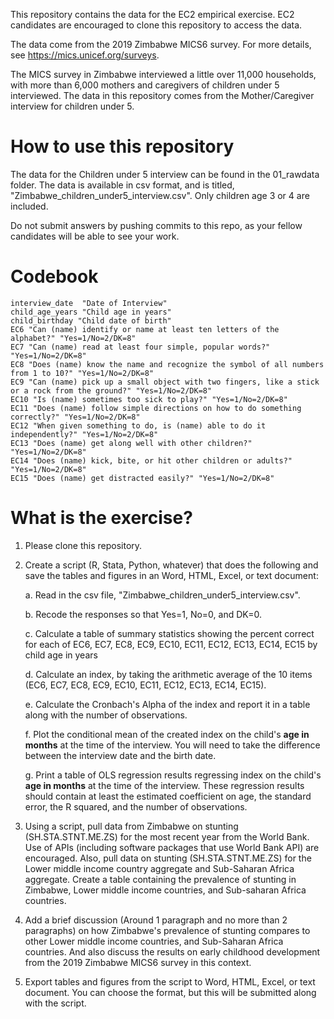 This repository contains the data for the EC2 empirical exercise.  EC2 candidates are encouraged to clone this repository to access the data.

The data come from the 2019 Zimbabwe MICS6 survey.  For more details, see https://mics.unicef.org/surveys.

The MICS survey in Zimbabwe interviewed a little over 11,000 households, with more than 6,000 mothers and caregivers of children under 5 interviewed.  The data in this repository comes from the Mother/Caregiver interview for children under 5.  

# How to use this repository

The data for the Children under 5 interview can be found in the 01_rawdata folder.  The data is available in csv format, and is titled, "Zimbabwe_children_under5_interview.csv".  Only children age 3 or 4 are included.

Do not submit answers by pushing commits to this repo, as your fellow candidates will be able to see your work.

# Codebook



    interview_date  "Date of Interview"
    child_age_years "Child age in years"
    child_birthday "Child date of birth"
    EC6 "Can (name) identify or name at least ten letters of the alphabet?" "Yes=1/No=2/DK=8"
    EC7 "Can (name) read at least four simple, popular words?" "Yes=1/No=2/DK=8"
    EC8 "Does (name) know the name and recognize the symbol of all numbers from 1 to 10?" "Yes=1/No=2/DK=8"
    EC9 "Can (name) pick up a small object with two fingers, like a stick or a rock from the ground?" "Yes=1/No=2/DK=8"
    EC10 "Is (name) sometimes too sick to play?" "Yes=1/No=2/DK=8"
    EC11 "Does (name) follow simple directions on how to do something correctly?" "Yes=1/No=2/DK=8"
    EC12 "When given something to do, is (name) able to do it independently?" "Yes=1/No=2/DK=8"
    EC13 "Does (name) get along well with other children?" "Yes=1/No=2/DK=8"
    EC14 "Does (name) kick, bite, or hit other children or adults?" "Yes=1/No=2/DK=8"
    EC15 "Does (name) get distracted easily?" "Yes=1/No=2/DK=8"

# What is the exercise?

1. Please clone this repository.

2. Create a script (R, Stata, Python, whatever) that does the following and save the tables and figures in an Word, HTML, Excel, or text document:
  
    a. Read in the csv file, "Zimbabwe_children_under5_interview.csv".  
  
    b. Recode the responses so that Yes=1, No=0, and DK=0.  
  
    c. Calculate a table of summary statistics showing the percent correct for each of EC6, EC7, EC8, EC9, EC10, EC11, EC12, EC13, EC14, EC15 by child age in years 
  
    d. Calculate an index, by taking the arithmetic average of the 10 items (EC6, EC7, EC8, EC9, EC10, EC11, EC12, EC13, EC14, EC15).  
  
    e. Calculate the Cronbach's Alpha of the index and report it in a table along with the number of observations.  
  
    f. Plot the conditional mean of the created index on the child's **age in months** at the time of the interview.  You will need to take the difference between the interview date and the birth date.
  
    g. Print a table of OLS regression results regressing index on the child's **age in months** at the time of the interview.  These regression results should contain at least the estimated coefficient on age, the standard error, the R squared, and the number of observations.

3. Using a script, pull data from Zimbabwe on stunting (SH.STA.STNT.ME.ZS) for the most recent year from the World Bank.  Use of APIs (including software packages that use World Bank API) are encouraged.  Also, pull data on stunting (SH.STA.STNT.ME.ZS) for the Lower middle income country aggregate and Sub-Saharan Africa aggregate.  Create a table containing the prevalence of stunting in Zimbabwe, Lower middle income countries, and Sub-saharan Africa countries.

4. Add a brief discussion (Around 1 paragraph and no more than 2 paragraphs) on how Zimbabwe's prevalence of stunting compares to other Lower middle income countries, and Sub-Saharan Africa countries.  And also discuss the results on early childhood development from the 2019 Zimbabwe MICS6 survey in this context.

5. Export tables and figures from the script to Word, HTML, Excel, or text document.  You can choose the format, but this will be submitted along with the script.

